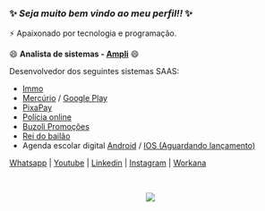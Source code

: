 ### ✨ _Seja muito bem vindo ao meu perfil!!_ ✨
⚡ Apaixonado por tecnologia e programação.

😄 **Analista de sistemas - [Ampli](https://www.ampli.com.br)** 😄

Desenvolvedor dos seguintes sistemas SAAS:
- [Immo](https://www.alfasistemas.com.br/sistema/immo)
- [Mercúrio](https://mercurioapp.com.br) / [Google Play](https://play.google.com/store/apps/details?id=com.tecno.mobi.MercurioApp)
- [PixaPay](https://pixapay.com.br)
- [Polícia online](http://policiaonlineapp.com.br)
- [Buzoli Promoções](http://buzoli.com.br)
- [Rei do bailão](http://clubereidobailao.com.br)
- Agenda escolar digital [Android](https://play.google.com/store/apps/details?id=com.sicos.escolarApp) / [IOS (Aguardando lançamento)](https://google.com.br)



[Whatsapp](https://api.whatsapp.com/send?phone=5551995502636&text=Ol%C3%A1%20Douglas%20Colombo) |
[Youtube](https://www.youtube.com/channel/UCyHhocrNAX9BAvgj6ZGzMbw) |
[Linkedin](https://www.linkedin.com/in/douglas-colombo-2a0718239) | 
[Instagram](https://www.instagram.com/douglascolombo09/) |
[Workana](https://www.workana.com/freelancer/0edee5d9e4ced0e5fedbd102d0bc69e3) 

<!--
**Douglas09/Douglas09** is a ✨ _special_ ✨ repository because its `README.md` (this file) appears on your GitHub profile.

Here are some ideas to get you started:

- 🔭 I’m currently working on ...
- 🌱 I’m currently learning ...
- 👯 I’m looking to collaborate on ...
- 🤔 I’m looking for help with ...
- 💬 Ask me about ...
- 📫 How to reach me: ...
- 😄 Pronouns: ...
- ⚡ Fun fact: ...
-->

</br>
<p align="center"> <img alingn="center" src="https://profile-counter.glitch.me/Douglas09/count.svg"/></p>
